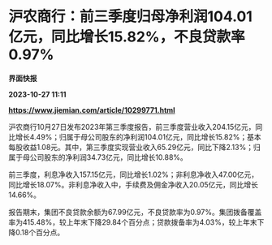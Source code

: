 # 沪农商行：前三季度归母净利润104.01亿元，同比增长15.82%，不良贷款率0.97%
**界面快报**

**2023-10-27 11:11**

**https://www.jiemian.com/article/10299771.html**

沪农商行10月27日发布2023年第三季度报告，前三季度营业收入204.15亿元，同比增长4.49%；归属于母公司股东的净利润104.01亿元，同比增长15.82%；基本每股收益1.08元。其中，第三季度实现营业收入65.29亿元，同比下降2.13%；归属于母公司股东的净利润34.73亿元，同比增长10.88%。

前三季度，利息净收入157.15亿元，同比增长1.02%；非利息净收入47.00亿元，同比增长18.07%。非利息净收入中，手续费及佣金净收入20.05亿元，同比增长14.66%。

报告期末，集团不良贷款余额为67.99亿元，不良贷款率为0.97%。集团拨备覆盖率为415.48%，较上年末下降29.84个百分点；贷款拨备率为4.03%，较上年末下降0.18个百分点。